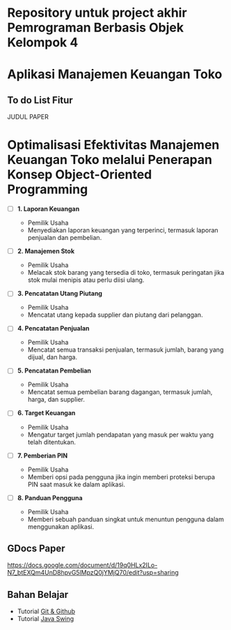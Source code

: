 # Repository untuk project akhir Pemrograman Berbasis Objek Kelompok 4
# Aplikasi Manajemen Keuangan Toko
## To do List Fitur

JUDUL PAPER
# Optimalisasi Efektivitas Manajemen Keuangan Toko melalui Penerapan Konsep Object-Oriented Programming

- [ ] **1. Laporan Keuangan**
  - Pemilik Usaha
  - Menyediakan laporan keuangan yang terperinci, termasuk laporan penjualan dan pembelian.

- [ ] **2. Manajemen Stok**
  - Pemilik Usaha
  - Melacak stok barang yang tersedia di toko, termasuk peringatan jika stok mulai menipis atau perlu diisi ulang.

- [ ] **3. Pencatatan Utang Piutang**
  - Pemilik Usaha 
  - Mencatat utang kepada supplier dan piutang dari pelanggan.

- [ ] **4. Pencatatan Penjualan**
  - Pemilik Usaha
  - Mencatat semua transaksi penjualan, termasuk jumlah, barang yang dijual, dan harga.

- [ ] **5. Pencatatan Pembelian** 
  - Pemilik Usaha
  - Mencatat semua pembelian barang dagangan, termasuk jumlah, harga, dan supplier.

- [ ] **6. Target Keuangan**
  - Pemilik Usaha
  - Mengatur target jumlah pendapatan yang masuk per waktu yang telah ditentukan.

- [ ] **7. Pemberian PIN**
  - Pemilik Usaha
  - Memberi opsi pada pengguna jika ingin memberi proteksi berupa PIN saat masuk ke dalam aplikasi.

- [ ] **8. Panduan Pengguna** 
  - Pemilik Usaha
  - Memberi sebuah panduan singkat untuk menuntun pengguna dalam menggunakan aplikasi.

## GDocs Paper
https://docs.google.com/document/d/19q0HLx2ILo-N7_btEXQm4UnD8hpvG5lMpzQ0jYMjQ70/edit?usp=sharing 

## Bahan Belajar

  - Tutorial [Git & Github](https://www.youtube.com/watch?v=lTMZxWMjXQU&list=PLFIM0718LjIVknj6sgsSceMqlq242-jNf&index=1)
  - Tutorial [Java Swing](https://www.youtube.com/watch?v=Kmgo00avvEw)
